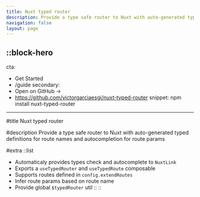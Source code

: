 ```yaml
---
title: Nuxt typed router
description: Provide a type safe router to Nuxt with auto-generated typed definitions for route names and autocompletion for route params
navigation: false
layout: page
---
```


::block-hero
---
cta:
  - Get Started
  - /guide
secondary:
  - Open on GitHub →
  - https://github.com/victorgarciaesgi/nuxt-typed-router
snippet: npm install nuxt-typed-router
---

#title
Nuxt typed router

#description
Provide a type safe router to Nuxt with auto-generated typed definitions for route names and autocompletion for route params


#extra
  ::list
  - Automaticaly provides types check and autocomplete to `NuxtLink`
  - Exports a `useTypedRouter` and `useTypedRoute` composable
  - Supports routes defined in `config.extendRoutes`
  - Infer route params based on route name
  - Provide global `$typedRouter` util
  ::
::
